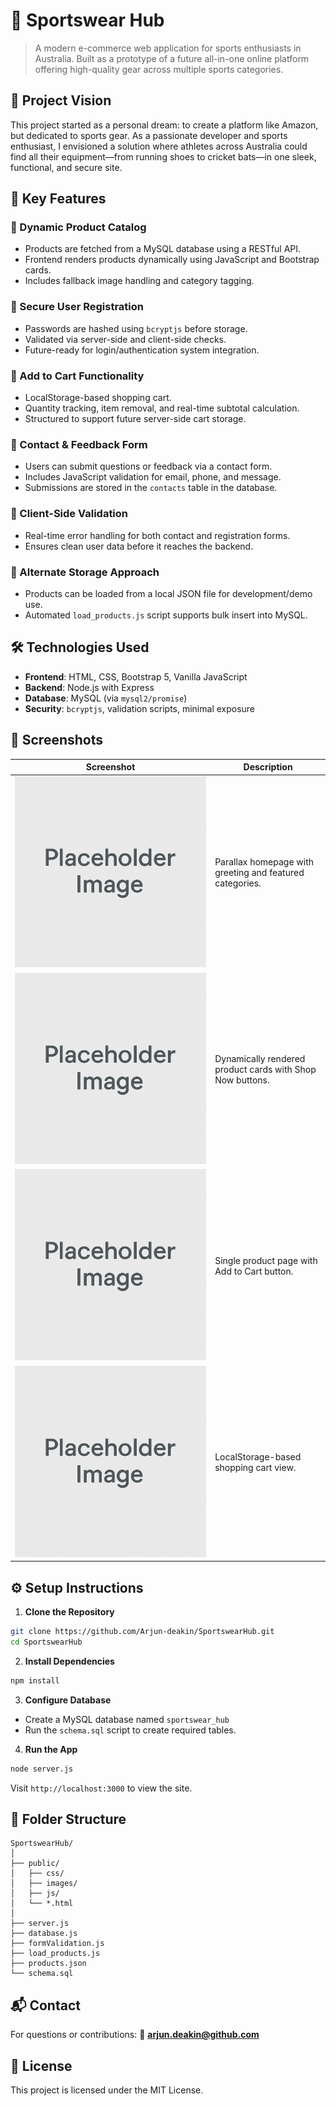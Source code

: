 # 🏃 Sportswear Hub

> A modern e-commerce web application for sports enthusiasts in Australia. Built as a prototype of a future all-in-one online platform offering high-quality gear across multiple sports categories.

## 🚀 Project Vision

This project started as a personal dream: to create a platform like Amazon, but dedicated to sports gear. As a passionate developer and sports enthusiast, I envisioned a solution where athletes across Australia could find all their equipment—from running shoes to cricket bats—in one sleek, functional, and secure site.

## 🌟 Key Features

### 🔄 Dynamic Product Catalog

* Products are fetched from a MySQL database using a RESTful API.
* Frontend renders products dynamically using JavaScript and Bootstrap cards.
* Includes fallback image handling and category tagging.

### 🔐 Secure User Registration

* Passwords are hashed using `bcryptjs` before storage.
* Validated via server-side and client-side checks.
* Future-ready for login/authentication system integration.

### 🛒 Add to Cart Functionality

* LocalStorage-based shopping cart.
* Quantity tracking, item removal, and real-time subtotal calculation.
* Structured to support future server-side cart storage.

### 📧 Contact & Feedback Form

* Users can submit questions or feedback via a contact form.
* Includes JavaScript validation for email, phone, and message.
* Submissions are stored in the `contacts` table in the database.

### 🧾 Client-Side Validation

* Real-time error handling for both contact and registration forms.
* Ensures clean user data before it reaches the backend.

### 💾 Alternate Storage Approach

* Products can be loaded from a local JSON file for development/demo use.
* Automated `load_products.js` script supports bulk insert into MySQL.

## 🛠️ Technologies Used

* **Frontend**: HTML, CSS, Bootstrap 5, Vanilla JavaScript
* **Backend**: Node.js with Express
* **Database**: MySQL (via `mysql2/promise`)
* **Security**: `bcryptjs`, validation scripts, minimal exposure

## 🧪 Screenshots

| Screenshot                                                       | Description                                              |
| -----------------------------------------------------------------| --------------------------------------------------------- |
| ![Homepage](./public/images/placeholder.png)                     | Parallax homepage with greeting and featured categories.  |
| ![Categories](./public/images/placeholder.png)                   | Dynamically rendered product cards with Shop Now buttons. |
| ![Product Details](./public/images/placeholder.png)              | Single product page with Add to Cart button.              |
| ![Cart Page](./public/images/placeholder.png)                    | LocalStorage-based shopping cart view.                    |

## ⚙️ Setup Instructions

1. **Clone the Repository**

```bash
git clone https://github.com/Arjun-deakin/SportswearHub.git
cd SportswearHub
```

2. **Install Dependencies**

```bash
npm install
```

3. **Configure Database**

* Create a MySQL database named `sportswear_hub`
* Run the `schema.sql` script to create required tables.

4. **Run the App**

```bash
node server.js
```

Visit `http://localhost:3000` to view the site.

## 📁 Folder Structure

```
SportswearHub/
│
├── public/
│   ├── css/
│   ├── images/
│   ├── js/
│   └── *.html
│
├── server.js
├── database.js
├── formValidation.js
├── load_products.js
├── products.json
└── schema.sql
```

## 📬 Contact

For questions or contributions:
📧 **[arjun.deakin@github.com](mailto:arjun.deakin@github.com)**

## 📌 License

This project is licensed under the MIT License.
